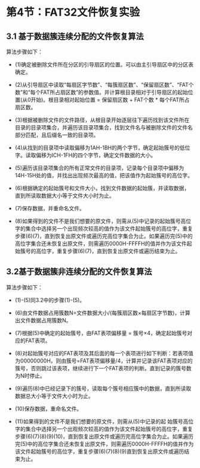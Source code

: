 # 第4节：FAT32文件恢复实验

## 3.1 基于数据簇连续分配的文件恢复算法

算法步骤如下： 

- (1)确定被删除文件所在分区的引导扇区的位置。可以由主引导扇区中的分区表确定。

- (2)从引导扇区中读取“每扇区字节数”、“每簇扇区数”、“保留扇区数”、“FAT个数”和“每个FAT所占扇区数”的参数值。并计算根目录相对于引导扇区的起始位置(从0开始)。根目录相对起始位置 = 保留扇区数 + FAT个数 * 每个FAT所占扇区数。

- (3)根据被删除文件的文件路径，从根目录开始逐层往下遍历找到该文件所在目录的目录项集合，并遍历该目录项集合，找到文件名与被删除文件的文件名部分匹配，且后缀名一致的目录项。

- (4)从找到的目录项中读取偏移为1AH-1BH的两个字节，确定起始簇号的低位字。读取偏移为ICH-1FH的四个字节，确定文件数据的大小。

- (5)遍历该目录项集合的所有正常文件的目录项，记录每个目录项中偏移为14H-15H处的值，并找出出现频次最高的值，把该值作为起始簇号的高位字。

- (6)根据确定的起始簇号和文件大小，找到文件数据的起始簇，并读取数据，直到所读取数据大小等于文件大小时为止。

- (7)保存数据，并重命名文件。

- (8)如果得到的文件不是我们想要的原文件，则需从(5)中记录的起始簇号高位字的集合中选择另一个出现频次较高的值作为该文件起始簇号的高位字，重复步骤(6)(7)，直到恢复出原文件或遍历完高位字集合为止。如果遍历完(5)中的高位字集合还未恢复出原文件，则需遍历0000H-FFFFH的值并作为该文件起始簇号的高位字，重复步骤(6)(7)，直到恢复出原文件或遍历结束为止。

 

## 3.2基于数据簇非连续分配的文件恢复算法

算法步骤如下：

- (1)-(5)同3.2中的步骤(1)-(5)。

- (6)由文件数据占用簇数N=文件数据大小/(每簇扇区数×每扇区字节数)，计算出文件数据占用簇数N。

- (7)根据(5)中确定的起始簇号，由FAT表项偏移量 = 簇号×4，确定起始簇号对应的FAT表项。

- (8)对起始簇号对应的FAT表项及其后面的每一个表项进行如下判断：若表项值为00000000H，则由簇号=FAT表项偏移量/4，计算并记录该FAT表项对应的簇号，否则跳过该表项，继续进行下一个FAT表项的判断。直到记录的簇号数为N时停止。

- (9)遍历(8)中已经记录下的簇号，读取每个簇号相应簇中的数据，直到所读取数据总大小等于文件大小时为止。 

- (10)保存数据，重命名文件。

- (11)如果得到的文件不是我们想要的原文件，则需从(5)中记录的起 始簇号高位字的集合中选择另一个出观频次较高的值作为该文件起始簇号的高位字，重复步骤(6)(7)(8)(9)(10)，直到恢复出原文件或遍历完高位字集合为止。如果遍历完(5)中的高位字集合还未恢复出原文件，则需遍历0000H-FFFFH的值并作为该文件起始簇号的高位字，重复步骤(6)(7)(8)(9)直到恢复出原文件或遍历结束为止。

